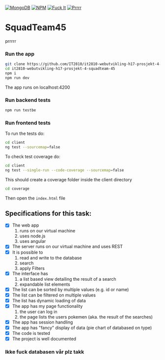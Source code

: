 [![MongoDB](https://img.shields.io/badge/MongoDB-3.6-brightgreen.svg)](https://www.mongodb.com/)
[![NPM](https://img.shields.io/badge/NPM-%5E5.3.0-brightgreen.svg)](https://www.npmjs.com/)
[![Fuck It](https://img.shields.io/badge/Fuck_it-Ship_it-green.svg)](http://s2.quickmeme.com/img/ae/ae0e0d5aaeabb36be15d3b36c1482afca92bc499c66bd8838d35e272ed938ad6.jpg)
[![Prrrr](https://img.shields.io/badge/Prrrr-Prrrr-blue.svg)](https://forum.wordreference.com/threads/prrrr.2322271/)

# SquadTeam45 

prrrrr

### Run the app

```bash
git clone https://github.com/IT2810/it2810-webutvikling-h17-prosjekt-4-squadteam-45.git
cd it2810-webutvikling-h17-prosjekt-4-squadteam-45
npm i
npm run dev
```

The app runs on localhost:4200

### Run backend tests

```bash
npm run testbe
```

### Run frontend tests

To run the tests do: 
```bash
cd client
ng test --sourcemap=false
```

To check test coverage do:
```bash
cd client
ng test --single-run --code-coverage --sourcemap=false
```

This should create a coverage folder inside the client directory 
```bash
cd coverage
```

Then open the `index.html` file


## Specifications for this task:
- [x] The web app
  1. runs on our virtual machine
  2. uses node.js
  3. uses angular
- [x] The server runs on our virtual machine and uses REST
- [x] It is possible to
  1. read and write to the database
  2. search
  3. apply Filters
- [x] The interface has
  1. a list based view detailing the result of a search
  2. expandable list elements
- [x] The list can be sorted by multiple values (e.g. id or name)
- [x] The list can be filtered on multiple values
- [x] The list has dynamic loading of data
- [x] The app has my page functionality
  1. the user can log in
  2. the page lists the users pokemen (aka. the result of the searches)
- [x] The app has session handling
- [x] The app has "fancy" display of data (pie chart of databased on type)
- [x] The code is tested
- [x] The project is well documented

### Ikke fuck databasen vår plz takk
